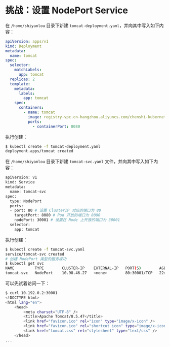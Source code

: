 # 挑战：设置 NodePort Service

在 `/home/shiyanlou` 目录下新建 `tomcat-deployment.yaml`，并向其中写入如下内容：

```yaml
apiVersion: apps/v1
kind: Deployment
metadata:
  name: tomcat
spec:
  selector:
    matchLabels:
      app: tomcat
  replicas: 2
  template:
    metadata:
      labels:
        app: tomcat
    spec:
      containers:
        - name: tomcat
          image: registry-vpc.cn-hangzhou.aliyuncs.com/chenshi-kubernetes/tomcat-app:v1
          ports:
            - containerPort: 8080
```

执行创建：

```bash
$ kubectl create -f tomcat-deployment.yaml
deployment.apps/tomcat created
```

在 `/home/shiyanlou` 目录下新建 `tomcat-svc.yaml` 文件，并向其中写入如下内容：

```bash
apiVersion: v1
kind: Service
metadata:
  name: tomcat-svc
spec:
  type: NodePort
  ports:
  - port: 80 # 设置 ClusterIP 对应的端口为 80
    targetPort: 8080 # Pod 开放的端口为 8080
    nodePort: 30001 # 设置在 Node 上开放的端口为 30001
  selector:
    app: tomcat
```

执行创建：

```bash
$ kubectl create -f tomcat-svc.yaml
service/tomcat-svc created
# 创建 NodePort 类型的服务成功
$ kubectl get svc
NAME         TYPE        CLUSTER-IP    EXTERNAL-IP   PORT(S)        AGE
tomcat-svc   NodePort    10.98.46.27   <none>        80:30001/TCP   22m
```

可以先试着访问一下：

```bash
$ curl 10.192.0.2:30001
<!DOCTYPE html>
<html lang="en">
    <head>
        <meta charset="UTF-8" />
        <title>Apache Tomcat/8.5.47</title>
        <link href="favicon.ico" rel="icon" type="image/x-icon" />
        <link href="favicon.ico" rel="shortcut icon" type="image/x-icon" />
        <link href="tomcat.css" rel="stylesheet" type="text/css" />
    </head>
...
```
